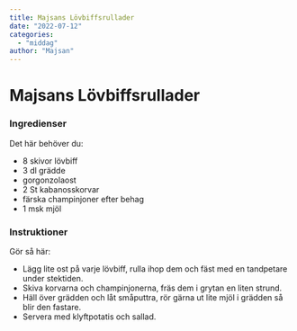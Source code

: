 ```yaml
---
title: Majsans Lövbiffsrullader
date: "2022-07-12"
categories:
  - "middag"
author: "Majsan"
---
```


# Majsans Lövbiffsrullader

### Ingredienser

Det här behöver du:

- 8 skivor lövbiff
- 3 dl grädde
- gorgonzolaost
- 2 St kabanosskorvar
- färska champinjoner efter behag
- 1 msk mjöl

### Instruktioner

Gör så här:

- Lägg lite ost på varje lövbiff, rulla ihop dem och fäst med en tandpetare under stektiden.
- Skiva korvarna och champinjonerna, fräs dem i grytan en liten strund.
- Häll över grädden och låt småputtra, rör gärna ut lite mjöl i grädden så blir den fastare.
- Servera med klyftpotatis och sallad.
